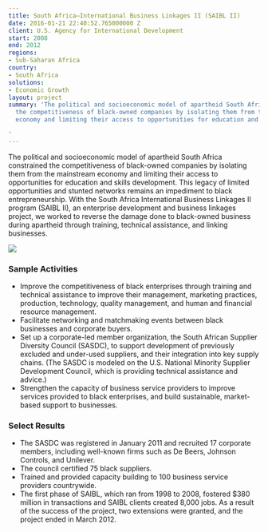 ```yaml
---
title: South Africa—International Business Linkages II (SAIBL II)
date: 2016-01-21 22:40:52.765000000 Z
client: U.S. Agency for International Development
start: 2008
end: 2012
regions:
- Sub-Saharan Africa
country:
- South Africa
solutions:
- Economic Growth
layout: project
summary: 'The political and socioeconomic model of apartheid South Africa constrained
  the competitiveness of black-owned companies by isolating them from the mainstream
  economy and limiting their access to opportunities for education and skills development.

'
---
```


The political and socioeconomic model of apartheid South Africa constrained the competitiveness of black-owned companies by isolating them from the mainstream economy and limiting their access to opportunities for education and skills development. This legacy of limited opportunities and stunted networks remains an impediment to black entrepreneurship. With the South Africa International Business Linkages II program (SAIBL II), an enterprise development and business linkages project, we worked to reverse the damage done to black-owned business during apartheid through training, technical assistance, and linking businesses.

![][1]

###  Sample Activities

* Improve the competitiveness of black enterprises through training and technical assistance to improve their management, marketing practices, production, technology, quality management, and human and financial resource management.
* Facilitate networking and matchmaking events between black businesses and corporate buyers.
* Set up a corporate-led member organization, the South African Supplier Diversity Council (SASDC), to support development of previously excluded and under-used suppliers, and their integration into key supply chains. (The SASDC is modeled on the U.S. National Minority Supplier Development Council, which is providing technical assistance and advice.)
* Strengthen the capacity of business service providers to improve services provided to black enterprises, and build sustainable, market-based support to businesses.

###  Select Results

* The SASDC was registered in January 2011 and recruited 17 corporate members, including well-known firms such as De Beers, Johnson Controls, and Unilever.
* The council certified 75 black suppliers.
* Trained and provided capacity building to 100 business service providers countrywide.
* The first phase of SAIBL, which ran from 1998 to 2008, fostered $380 million in transactions and SAIBL clients created 8,000 jobs. As a result of the success of the project, two extensions were granted, and the project ended in March 2012.

[1]: /assets/images/projects/saiblinner.jpg
